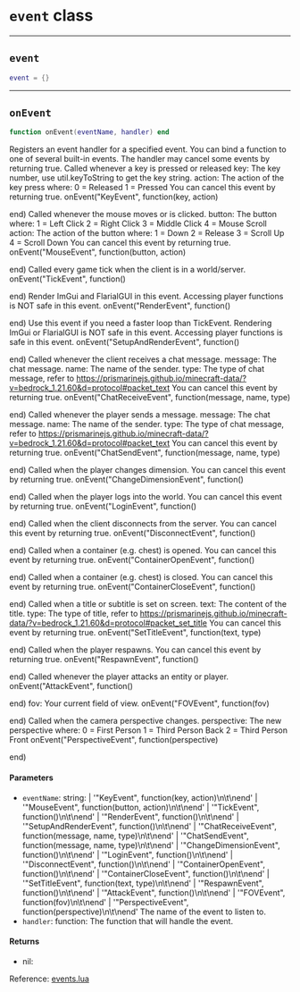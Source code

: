 # `event` class

-----

## `event`
```lua
event = {}
```

-----

## `onEvent`
```lua
function onEvent(eventName, handler) end
```
Registers an event handler for a specified event.
You can bind a function to one of several built-in events.
The handler may cancel some events by returning true.
Called whenever a key is pressed or released
key: The key number, use util.keyToString to get the key string.
action: The action of the key press where:
0 = Released
1 = Pressed
You can cancel this event by returning true.
onEvent("KeyEvent", function(key, action)

end)
Called whenever the mouse moves or is clicked.
button: The button where:
1 = Left Click
2 = Right Click
3 = Middle Click
4 = Mouse Scroll
action: The action of the button where:
1 = Down
2 = Release
3 = Scroll Up
4 = Scroll Down
You can cancel this event by returning true.
onEvent("MouseEvent", function(button, action)

end)
Called every game tick when the client is in a world/server.
onEvent("TickEvent", function()

end)
Render ImGui and FlarialGUI in this event.
Accessing player functions is NOT safe in this event.
onEvent("RenderEvent", function()

end)
Use this event if you need a faster loop than TickEvent.
Rendering ImGui or FlarialGUI is NOT safe in this event.
Accessing player functions is safe in this event.
onEvent("SetupAndRenderEvent", function()

end)
Called whenever the client receives a chat message.
message: The chat message.
name: The name of the sender.
type: The type of chat message, refer to https://prismarinejs.github.io/minecraft-data/?v=bedrock_1.21.60&d=protocol#packet_text
You can cancel this event by returning true.
onEvent("ChatReceiveEvent", function(message, name, type)

end)
Called whenever the player sends a message.
message: The chat message.
name: The name of the sender.
type: The type of chat message, refer to https://prismarinejs.github.io/minecraft-data/?v=bedrock_1.21.60&d=protocol#packet_text
You can cancel this event by returning true.
onEvent("ChatSendEvent", function(message, name, type)

end)
Called when the player changes dimension.
You can cancel this event by returning true.
onEvent("ChangeDimensionEvent", function()

end)
Called when the player logs into the world.
You can cancel this event by returning true.
onEvent("LoginEvent", function()

end)
Called when the client disconnects from the server.
You can cancel this event by returning true.
onEvent("DisconnectEvent", function()

end)
Called when a container (e.g. chest) is opened.
You can cancel this event by returning true.
onEvent("ContainerOpenEvent", function()

end)
Called when a container (e.g. chest) is closed.
You can cancel this event by returning true.
onEvent("ContainerCloseEvent", function()

end)
Called when a title or subtitle is set on screen.
text: The content of the title.
type: The type of title, refer to https://prismarinejs.github.io/minecraft-data/?v=bedrock_1.21.60&d=protocol#packet_set_title
You can cancel this event by returning true.
onEvent("SetTitleEvent", function(text, type)

end)
Called when the player respawns.
You can cancel this event by returning true.
onEvent("RespawnEvent", function()

end)
Called whenever the player attacks an entity or player.
onEvent("AttackEvent", function()

end)
fov: Your current field of view.
onEvent("FOVEvent", function(fov)

end)
Called when the camera perspective changes.
perspective: The new perspective where:
0 = First Person
1 = Third Person Back
2 = Third Person Front
onEvent("PerspectiveEvent", function(perspective)

end)

#### Parameters
- `eventName`: string: | '"KeyEvent", function(key, action)\n\t\nend' | '"MouseEvent", function(button, action)\n\t\nend' | '"TickEvent", function()\n\t\nend' | '"RenderEvent", function()\n\t\nend' | '"SetupAndRenderEvent", function()\n\t\nend' | '"ChatReceiveEvent", function(message, name, type)\n\t\nend' | '"ChatSendEvent", function(message, name, type)\n\t\nend' | '"ChangeDimensionEvent", function()\n\t\nend' | '"LoginEvent", function()\n\t\nend' | '"DisconnectEvent", function()\n\t\nend' | '"ContainerOpenEvent", function()\n\t\nend' | '"ContainerCloseEvent", function()\n\t\nend' | '"SetTitleEvent", function(text, type)\n\t\nend' | '"RespawnEvent", function()\n\t\nend' | '"AttackEvent", function()\n\t\nend' | '"FOVEvent", function(fov)\n\t\nend' | '"PerspectiveEvent", function(perspective)\n\t\nend' The name of the event to listen to.
- `handler`: function: The function that will handle the event.
#### Returns
- nil:

Reference: [events.lua](https://github.com/flarialmc/scripting-wiki/tree/main/autocomplete/game/events.lua)